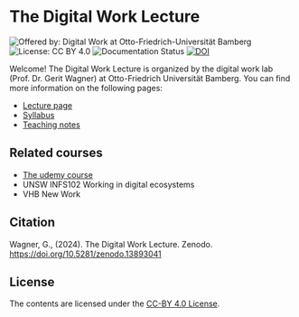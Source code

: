# The Digital Work Lecture

![Offered by: Digital Work at Otto-Friedrich-Universität Bamberg](https://img.shields.io/badge/Offered%20by-%20Digital%20Work%20(Otto--Friedrich--Universit%C3%A4t%20Bamberg)-blue)
![License: CC BY 4.0](https://img.shields.io/badge/License-CC%20BY%204.0-green.svg)
![Documentation Status](https://img.shields.io/github/actions/workflow/status/digital-work-lab/digital-work-lecture/pages.yml?label=documentation)
[![DOI](https://zenodo.org/badge/747736072.svg)](https://doi.org/10.5281/zenodo.13893041)

Welcome! The Digital Work Lecture is organized by the digital work lab (Prof. Dr. Gerit Wagner) at Otto-Friedrich Universität Bamberg.
You can find more information on the following pages:

- [Lecture page](https://digital-work-lab.github.io/digital-work-lecture/)
- [Syllabus](https://digital-work-lab.github.io/digital-work-lecture/docs/syllabus.html)
- [Teaching notes](https://digital-work-lab.github.io/digital-work-lecture/docs/teaching_notes.html)

## Related courses

- [The udemy course](https://www.udemy.com/course/29-big-ideas-for-getting-things-done/learn/lecture/26821690#overview)
- UNSW INFS102 Working in digital ecosystems
- VHB New Work

## Citation

Wagner, G., (2024). The Digital Work Lecture. Zenodo. https://doi.org/10.5281/zenodo.13893041

## License

The contents are licensed under the [CC-BY 4.0 License](https://creativecommons.org/licenses/by/4.0/).

